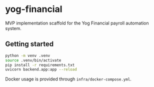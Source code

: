 # yog-financial

MVP implementation scaffold for the Yog Financial payroll automation system.

## Getting started

```bash
python -m venv .venv
source .venv/bin/activate
pip install -r requirements.txt
uvicorn backend.app:app --reload
```

Docker usage is provided through `infra/docker-compose.yml`.
